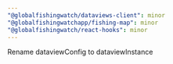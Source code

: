 ```yaml
---
"@globalfishingwatch/dataviews-client": minor
"@globalfishingwatchapp/fishing-map": minor
"@globalfishingwatch/react-hooks": minor
---
```


Rename dataviewConfig to dataviewInstance
